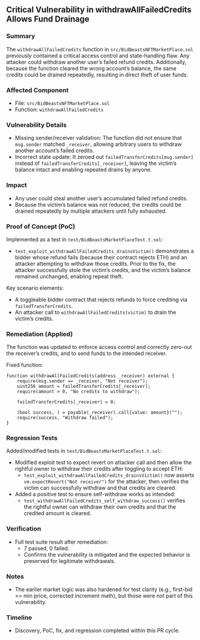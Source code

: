 ## Critical Vulnerability in withdrawAllFailedCredits Allows Fund Drainage

### Summary
The `withdrawAllFailedCredits` function in `src/BidBeastsNFTMarketPlace.sol` previously contained a critical access control and state-handling flaw. Any attacker could withdraw another user’s failed refund credits. Additionally, because the function cleared the wrong account’s balance, the same credits could be drained repeatedly, resulting in direct theft of user funds.

### Affected Component
- File: `src/BidBeastsNFTMarketPlace.sol`
- Function: `withdrawAllFailedCredits`

### Vulnerability Details
- Missing sender/receiver validation: The function did not ensure that `msg.sender` matched `_receiver`, allowing arbitrary users to withdraw another account’s failed credits.
- Incorrect state update: It zeroed out `failedTransferCredits[msg.sender]` instead of `failedTransferCredits[_receiver]`, leaving the victim’s balance intact and enabling repeated drains by anyone.

### Impact
- Any user could steal another user’s accumulated failed refund credits.
- Because the victim’s balance was not reduced, the credits could be drained repeatedly by multiple attackers until fully exhausted.

### Proof of Concept (PoC)
Implemented as a test in `test/BidBeastsMarketPlaceTest.t.sol`:
- `test_exploit_withdrawAllFailedCredits_drainsVictim()` demonstrates a bidder whose refund fails (because their contract rejects ETH) and an attacker attempting to withdraw those credits. Prior to the fix, the attacker successfully stole the victim’s credits, and the victim’s balance remained unchanged, enabling repeat theft.

Key scenario elements:
- A toggleable bidder contract that rejects refunds to force crediting via `failedTransferCredits`.
- An attacker call to `withdrawAllFailedCredits(victim)` to drain the victim’s credits.

### Remediation (Applied)
The function was updated to enforce access control and correctly zero-out the receiver’s credits, and to send funds to the intended receiver.

Fixed function:
```solidity
function withdrawAllFailedCredits(address _receiver) external {
    require(msg.sender == _receiver, "Not receiver");
    uint256 amount = failedTransferCredits[_receiver];
    require(amount > 0, "No credits to withdraw");

    failedTransferCredits[_receiver] = 0;

    (bool success, ) = payable(_receiver).call{value: amount}("");
    require(success, "Withdraw failed");
}
```

### Regression Tests
Added/modified tests in `test/BidBeastsMarketPlaceTest.t.sol`:
- Modified exploit test to expect revert on attacker call and then allow the rightful owner to withdraw their credits after toggling to accept ETH:
  - `test_exploit_withdrawAllFailedCredits_drainsVictim()` now asserts `vm.expectRevert("Not receiver")` for the attacker, then verifies the victim can successfully withdraw and that credits are cleared.
- Added a positive test to ensure self-withdraw works as intended:
  - `test_withdrawAllFailedCredits_self_withdraw_success()` verifies the rightful owner can withdraw their own credits and that the credited amount is cleared.

### Verification
- Full test suite result after remediation:
  - 7 passed, 0 failed.
  - Confirms the vulnerability is mitigated and the expected behavior is preserved for legitimate withdrawals.

### Notes
- The earlier market logic was also hardened for test clarity (e.g., first-bid >= min price, corrected increment math), but those were not part of this vulnerability.

### Timeline
- Discovery, PoC, fix, and regression completed within this PR cycle.


